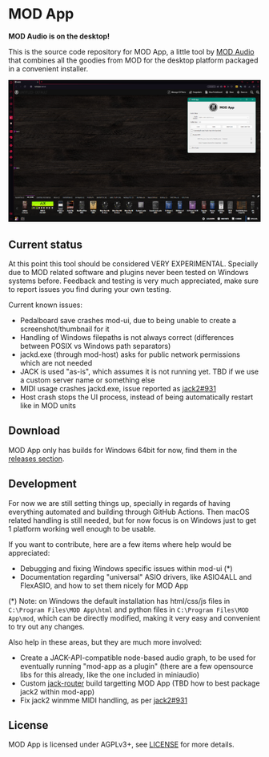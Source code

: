 # MOD App

**MOD Audio is on the desktop!**

This is the source code repository for MOD App, a little tool by [MOD Audio](https://mod.audio/) that combines all the goodies from MOD for the desktop platform packaged in a convenient installer.

![screenshot](mod-app.png "mod-app")

## Current status

At this point this tool should be considered VERY EXPERIMENTAL.
Specially due to MOD related software and plugins never been tested on Windows systems before.
Feedback and testing is very much appreciated, make sure to report issues you find during your own testing.

Current known issues:

- Pedalboard save crashes mod-ui, due to being unable to create a screenshot/thumbnail for it
- Handling of Windows filepaths is not always correct (differences between POSIX vs Windows path separators)
- jackd.exe (through mod-host) asks for public network permissions which are not needed
- JACK is used "as-is", which assumes it is not running yet. TBD if we use a custom server name or something else
- MIDI usage crashes jackd.exe, issue reported as [jack2#931](https://github.com/jackaudio/jack2/issues/931)
- Host crash stops the UI process, instead of being automatically restart like in MOD units

## Download

MOD App only has builds for Windows 64bit for now, find them in the [releases section](https://github.com/moddevices/mod-app/releases).

## Development

For now we are still setting things up, specially in regards of having everything automated and building through GitHub Actions.
Then macOS related handling is still needed, but for now focus is on Windows just to get 1 platform working well enough to be usable.

If you want to contribute, here are a few items where help would be appreciated:

- Debugging and fixing Windows specific issues within mod-ui (*)
- Documentation regarding "universal" ASIO drivers, like ASIO4ALL and FlexASIO, and how to set them nicely for MOD App

(*) Note: on Windows the default installation has html/css/js files in `C:\Program Files\MOD App\html` and python files in `C:\Program Files\MOD App\mod`, which can be directly modified, making it very easy and convenient to try out any changes.

Also help in these areas, but they are much more involved:
- Create a JACK-API-compatible node-based audio graph, to be used for eventually running "mod-app as a plugin" (there are a few opensource libs for this already, like the one included in miniaudio)
- Custom [jack-router](https://github.com/jackaudio/jack-router) build targetting MOD App (TBD how to best package jack2 within mod-app)
- Fix jack2 winmme MIDI handling, as per [jack2#931](https://github.com/jackaudio/jack2/issues/931)

## License

MOD App is licensed under AGPLv3+, see [LICENSE](LICENSE) for more details.  
